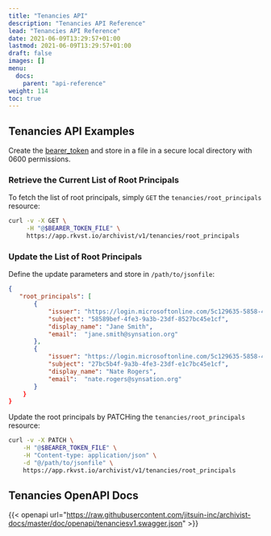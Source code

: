 ```yaml
---
title: "Tenancies API"
description: "Tenancies API Reference"
lead: "Tenancies API Reference"
date: 2021-06-09T13:29:57+01:00
lastmod: 2021-06-09T13:29:57+01:00
draft: false
images: []
menu: 
  docs:
    parent: "api-reference"
weight: 114
toc: true
---
```


## Tenancies API Examples

Create the [bearer_token](../../setup-and-administration/getting-access-tokens-using-app-registrations) and store in a file in a secure local directory with 0600 permissions.

### Retrieve the Current List of Root Principals

To fetch the list of root principals, simply `GET` the `tenancies/root_principals` resource:

```bash
curl -v -X GET \
     -H "@$BEARER_TOKEN_FILE" \
     https://app.rkvst.io/archivist/v1/tenancies/root_principals
```

### Update the List of Root Principals

Define the update parameters and store in `/path/to/jsonfile`:

```json
{
   "root_principals": [
       {
           "issuer": "https://login.microsoftonline.com/5c129635-5858-4fe3-9bef-444f6c7ee1cf/v2.0",
           "subject": "58589bef-4fe3-9a3b-23df-8527bc45e1cf",
           "display_name": "Jane Smith",
           "email":  "jane.smith@synsation.org"
       },
       {
           "issuer": "https://login.microsoftonline.com/5c129635-5858-4fe3-9bef-444f6c7ee1cf/v2.0",
           "subject": "27bc5b4f-9a3b-4fe3-23df-e1c7bc45e1cf",
           "display_name": "Nate Rogers",
           "email":  "nate.rogers@synsation.org"
       }
    }
}
```

Update the root principals by PATCHing the `tenancies/root_principals` resource:

```bash
curl -v -X PATCH \
    -H "@$BEARER_TOKEN_FILE" \
    -H "Content-type: application/json" \
    -d "@/path/to/jsonfile" \
    https://app.rkvst.io/archivist/v1/tenancies/root_principals
```

## Tenancies OpenAPI Docs

{{< openapi url="https://raw.githubusercontent.com/jitsuin-inc/archivist-docs/master/doc/openapi/tenanciesv1.swagger.json" >}}
